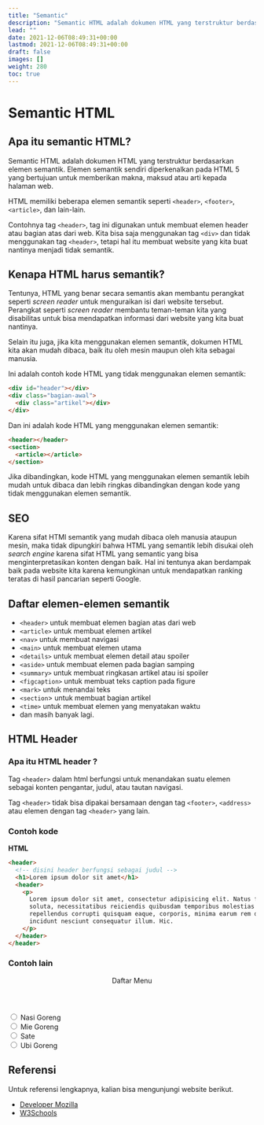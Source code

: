 ```yaml
---
title: "Semantic"
description: "Semantic HTML adalah dokumen HTML yang terstruktur berdasarkan elemen semantik. Elemen semantik sendiri diperkenalkan pada HTML 5 yang bertujuan untuk memberikan makna, maksud atau arti kepada halaman web."
lead: ""
date: 2021-12-06T08:49:31+00:00
lastmod: 2021-12-06T08:49:31+00:00
draft: false
images: []
weight: 280
toc: true
---
```

# Semantic HTML

## Apa itu semantic HTML?

Semantic HTML adalah dokumen HTML yang terstruktur berdasarkan elemen semantik. Elemen semantik sendiri diperkenalkan pada HTML 5 yang bertujuan untuk memberikan makna, maksud atau arti kepada halaman web.

HTML memiliki beberapa elemen semantik seperti `<header>`, `<footer>`, `<article>`, dan lain-lain.

Contohnya tag `<header>`, tag ini digunakan untuk membuat elemen header atau bagian atas dari web. Kita bisa saja menggunakan tag `<div>` dan tidak menggunakan tag `<header>`, tetapi hal itu membuat website yang kita buat nantinya menjadi tidak semantik.

## Kenapa HTML harus semantik?

Tentunya, HTML yang benar secara semantis akan membantu perangkat seperti _screen reader_ untuk menguraikan isi dari website tersebut. Perangkat seperti _screen reader_ membantu teman-teman kita yang disabilitas untuk bisa mendapatkan informasi dari website yang kita buat nantinya.

Selain itu juga, jika kita menggunakan elemen semantik, dokumen HTML kita akan mudah dibaca, baik itu oleh mesin maupun oleh kita sebagai manusia.

Ini adalah contoh kode HTML yang tidak menggunakan elemen semantik:

```html
<div id="header"></div>
<div class="bagian-awal">
  <div class="artikel"></div>
</div>
```

Dan ini adalah kode HTML yang menggunakan elemen semantik:

```html
<header></header>
<section>
  <article></article>
</section>
```

Jika dibandingkan, kode HTML yang menggunakan elemen semantik lebih mudah untuk dibaca dan lebih ringkas dibandingkan dengan kode yang tidak menggunakan elemen semantik.

## SEO

Karena sifat HTMl semantik yang mudah dibaca oleh manusia ataupun mesin, maka tidak dipungkiri bahwa HTML yang semantik lebih disukai oleh _search engine_ karena sifat HTML yang semantic yang bisa menginterpretasikan konten dengan baik.
Hal ini tentunya akan berdampak baik pada website kita karena kemungkinan untuk mendapatkan ranking teratas di hasil pancarian seperti Google.

## Daftar elemen-elemen semantik

- `<header>` untuk membuat elemen bagian atas dari web
- `<article>` untuk membuat elemen artikel
- `<nav>` untuk membuat navigasi
- `<main>` untuk membuat elemen utama
- `<details>` untuk membuat elemen detail atau spoiler
- `<aside>` untuk membuat elemen pada bagian samping
- `<summary>` untuk membuat ringkasan artikel atau isi spoiler
- `<figcaption>` untuk membuat teks caption pada figure
- `<mark>` untuk menandai teks
- `<section`> untuk membuat bagian artikel
- `<time>` untuk membuat elemen yang menyatakan waktu
- dan masih banyak lagi.

## HTML Header

### Apa itu HTML header ?

Tag `<header>` dalam html berfungsi untuk menandakan suatu elemen sebagai konten pengantar, judul, atau tautan navigasi.

Tag `<header>` tidak bisa dipakai bersamaan dengan tag `<footer>`, `<address>` atau elemen dengan tag `<header>` yang lain.

### Contoh kode

**HTML**

```html
<header>
  <!-- disini header berfungsi sebagai judul -->
  <h1>Lorem ipsum dolor sit amet</h1>
  <header>
    <p>
      Lorem ipsum dolor sit amet, consectetur adipisicing elit. Natus fugit
      soluta, necessitatibus reiciendis quibusdam temporibus molestias
      repellendus corrupti quisquam eaque, corporis, minima earum rem distinctio
      incidunt nesciunt consequatur illum. Hic.
    </p>
  </header>
</header>
```

### Contoh lain

<header>
  Daftar Menu
</header>
<input type="radio" id="menu1">
<label for="menu1">Nasi Goreng</label>
<br>
<input type="radio" id="menu2">
<label for="menu2">Mie Goreng</label>
<br>
<input type="radio" id="menu3">
<label for="menu3">Sate</label>
<br>
<input type="radio" id="menu4">
<label for="menu4">Ubi Goreng</label>

## Referensi

Untuk referensi lengkapnya, kalian bisa mengunjungi website berikut.

- [Developer Mozilla](https://developer.mozilla.org/en-US/docs/Glossary/Semantics#semantics_in_html)
- [W3Schools](https://www.w3schools.com/html/html5_semantic_elements.asp)
